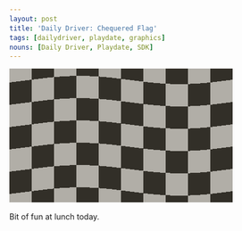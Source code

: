 ```yaml
---
layout: post
title: 'Daily Driver: Chequered Flag'
tags: [dailydriver, playdate, graphics]
nouns: [Daily Driver, Playdate, SDK]
---
```


![GIF](/images/posts/daily-driver-chequered-flag.gif#playdate)

Bit of fun at lunch today.